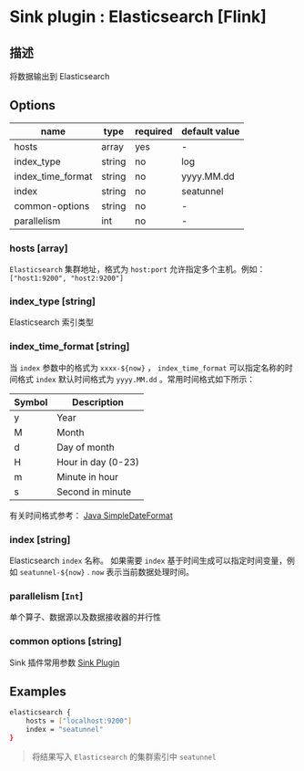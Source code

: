 # Sink plugin : Elasticsearch [Flink]

## 描述

将数据输出到 Elasticsearch

## Options

| name              | type   | required | default value |
| ----------------- | ------ | -------- | ------------- |
| hosts             | array  | yes      | -             |
| index_type        | string | no       | log           |
| index_time_format | string | no       | yyyy.MM.dd    |
| index             | string | no       | seatunnel     |
| common-options    | string | no       | -             |
| parallelism       | int    | no       | -             |

### hosts [array]

`Elasticsearch` 集群地址，格式为 `host:port` 允许指定多个主机。例如：`["host1:9200", "host2:9200"]`

### index_type [string]

Elasticsearch 索引类型

### index_time_format [string]

当 `index` 参数中的格式为 `xxxx-${now}` ， `index_time_format` 可以指定名称的时间格式 `index` 默认时间格式为 `yyyy.MM.dd` 。常用时间格式如下所示：

| Symbol | Description        |
| ------ | ------------------ |
| y      | Year               |
| M      | Month              |
| d      | Day of month       |
| H      | Hour in day (0-23) |
| m      | Minute in hour     |
| s      | Second in minute   |

有关时间格式参考： [Java SimpleDateFormat](https://docs.oracle.com/javase/tutorial/i18n/format/simpleDateFormat.html)

### index [string]

Elasticsearch `index` 名称。 如果需要 `index` 基于时间生成可以指定时间变量，例如 `seatunnel-${now}` . `now` 表示当前数据处理时间。

### parallelism [`Int`]

单个算子、数据源以及数据接收器的并行性

### common options [string]

Sink 插件常用参数 [Sink Plugin](./sink-plugin.md)

## Examples

```bash
elasticsearch {
    hosts = ["localhost:9200"]
    index = "seatunnel"
}
```

> 将结果写入 `Elasticsearch` 的集群索引中 `seatunnel`
